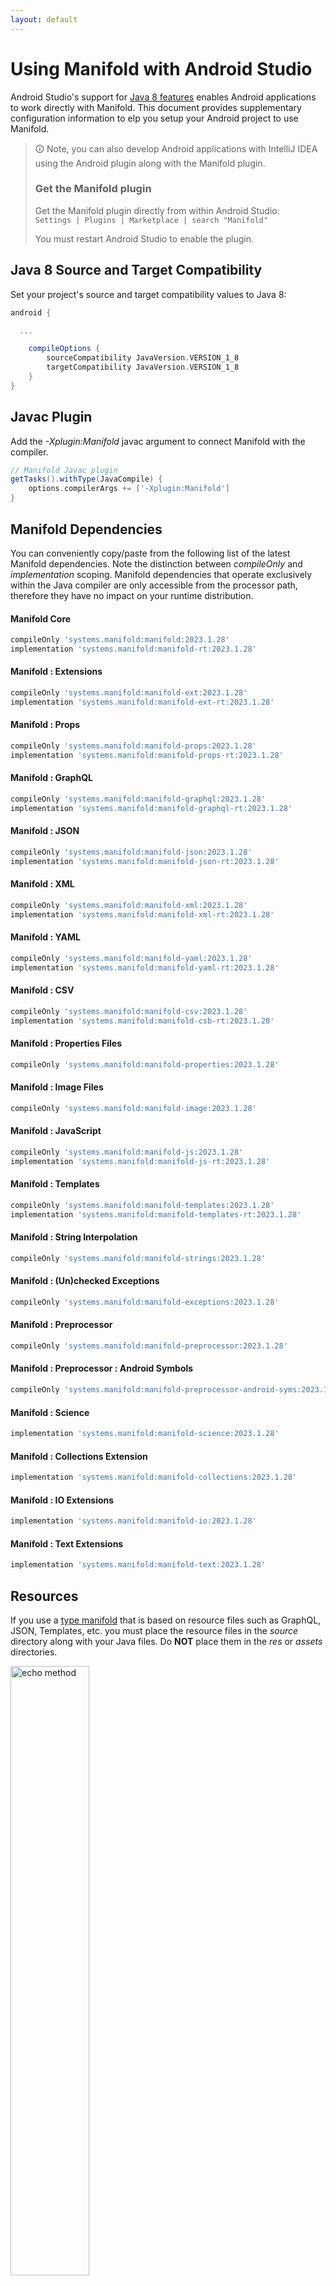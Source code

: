 ```yaml
---
layout: default
---
```


# Using Manifold with Android Studio

Android Studio's support for [Java 8 features](https://developer.android.com/studio/write/java8-support.html) enables
Android applications to work directly with Manifold. This document provides supplementary configuration information to
elp you setup your Android project to use Manifold.

>🛈 Note, you can also develop Android applications with IntelliJ IDEA using the Android plugin along with the Manifold
>plugin. 
>
>### Get the Manifold plugin
>Get the Manifold plugin directly from within Android Studio:
><br>
>`Settings | Plugins | Marketplace | search "Manifold"`
><br>
> 
>You must restart Android Studio to enable the plugin. 
 
## Java 8 Source and Target Compatibility 
Set your project's source and target compatibility values to Java 8:

```groovy
android {

  ...

    compileOptions {
        sourceCompatibility JavaVersion.VERSION_1_8
        targetCompatibility JavaVersion.VERSION_1_8
    }
}
```

## Javac Plugin
Add the *-Xplugin:Manifold* javac argument to connect Manifold with the compiler.

```groovy
// Manifold Javac plugin
getTasks().withType(JavaCompile) {
    options.compilerArgs += ['-Xplugin:Manifold']
}
```    

## Manifold Dependencies
You can conveniently copy/paste from the following list of the latest Manifold dependencies. Note the distinction
between *compileOnly* and *implementation* scoping. Manifold dependencies that operate exclusively within the
Java compiler are only accessible from the processor path, therefore they have no impact on your runtime distribution.

#### Manifold Core
```groovy
compileOnly 'systems.manifold:manifold:2023.1.28'
implementation 'systems.manifold:manifold-rt:2023.1.28'
```
#### Manifold : Extensions
```groovy
compileOnly 'systems.manifold:manifold-ext:2023.1.28'
implementation 'systems.manifold:manifold-ext-rt:2023.1.28'
```
#### Manifold : Props
```groovy
compileOnly 'systems.manifold:manifold-props:2023.1.28'
implementation 'systems.manifold:manifold-props-rt:2023.1.28'
```
#### Manifold : GraphQL
```groovy
compileOnly 'systems.manifold:manifold-graphql:2023.1.28'
implementation 'systems.manifold:manifold-graphql-rt:2023.1.28'
```
#### Manifold : JSON
```groovy
compileOnly 'systems.manifold:manifold-json:2023.1.28'
implementation 'systems.manifold:manifold-json-rt:2023.1.28'
```
#### Manifold : XML
```groovy
compileOnly 'systems.manifold:manifold-xml:2023.1.28'
implementation 'systems.manifold:manifold-xml-rt:2023.1.28'
```
#### Manifold : YAML
```groovy
compileOnly 'systems.manifold:manifold-yaml:2023.1.28'
implementation 'systems.manifold:manifold-yaml-rt:2023.1.28'
```
#### Manifold : CSV
```groovy
compileOnly 'systems.manifold:manifold-csv:2023.1.28'
implementation 'systems.manifold:manifold-csb-rt:2023.1.28'
```
#### Manifold : Properties Files
```groovy
compileOnly 'systems.manifold:manifold-properties:2023.1.28'
```
#### Manifold : Image Files
```groovy
compileOnly 'systems.manifold:manifold-image:2023.1.28'
```
#### Manifold : JavaScript
```groovy
compileOnly 'systems.manifold:manifold-js:2023.1.28'
implementation 'systems.manifold:manifold-js-rt:2023.1.28'
```
#### Manifold : Templates
```groovy
compileOnly 'systems.manifold:manifold-templates:2023.1.28'
implementation 'systems.manifold:manifold-templates-rt:2023.1.28'
```
#### Manifold : String Interpolation
```groovy
compileOnly 'systems.manifold:manifold-strings:2023.1.28'
```
#### Manifold : (Un)checked Exceptions
```groovy
compileOnly 'systems.manifold:manifold-exceptions:2023.1.28'
```
#### Manifold : Preprocessor
```groovy
compileOnly 'systems.manifold:manifold-preprocessor:2023.1.28'
```
#### Manifold : Preprocessor : Android Symbols
```groovy
compileOnly 'systems.manifold:manifold-preprocessor-android-syms:2023.1.28'
```
#### Manifold : Science
```groovy
implementation 'systems.manifold:manifold-science:2023.1.28'
```
#### Manifold : Collections Extension
```groovy
implementation 'systems.manifold:manifold-collections:2023.1.28'
```
#### Manifold : IO Extensions
```groovy
implementation 'systems.manifold:manifold-io:2023.1.28'
```
#### Manifold : Text Extensions
```groovy
implementation 'systems.manifold:manifold-text:2023.1.28'
```

## Resources

If you use a [type manifold](https://github.com/manifold-systems/manifold/tree/master/manifold-core-parent/manifold#the-big-picture)
that is based on resource files such as GraphQL, JSON, Templates, etc. you must place the resource files in the 
*source* directory along with your Java files.  Do **NOT** place them in the *res* or *assets* directories.
 
<p><img src="http://manifold.systems/images/android_resources.png" alt="echo method" width="50%" height="50%"/></p> 

## Preprocessor and build variant symbols

If you use the [preprocessor](https://github.com/manifold-systems/manifold/tree/master/manifold-deps-parent/manifold-preprocessor),
you can directly reference Android build variant symbols with the [manifold-preprocessor-android-syms](https://github.com/manifold-systems/manifold/tree/master/manifold-deps-parent/manifold-preprocessor-android-syms)
dependency.
```java
#if FLAVOR == "paid"
  @Override
  public void specialMethod(Foo foo) {
  ...
  }
#endif
```
build.gradle
```groovy
dependencies {
    ...
    compileOnly 'systems.manifold:manifold-preprocessor:2023.1.28'
    compileOnly 'systems.manifold:manifold-preprocessor-android-syms:2023.1.28'
}
```